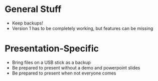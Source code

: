 # General Stuff #
  * Keep backups!
  * Version 1 has to be completely working, but features can be missing

# Presentation-Specific #
  * Bring files on a USB stick as a backup
  * Be prepared to present without a demo and powerpoint slides
  * Be prepared to present when not everyone comes